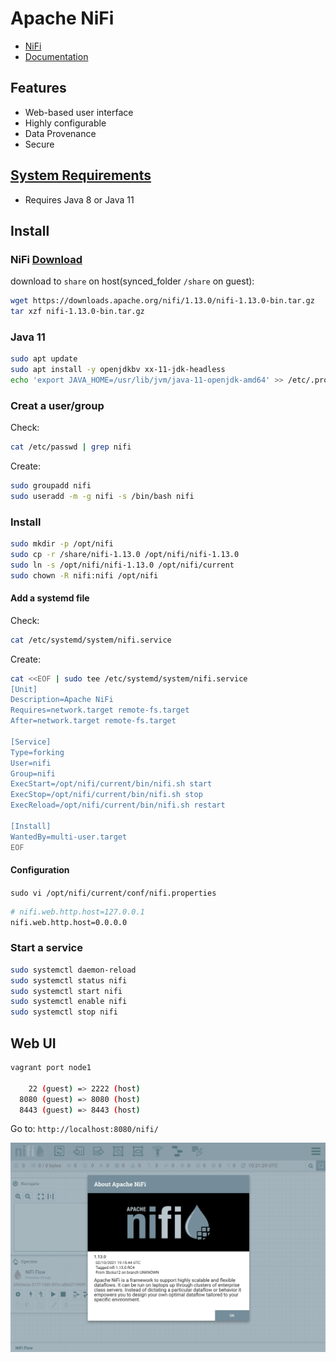 # Apache NiFi

- [NiFi](https://nifi.apache.org/)
- [Documentation](https://nifi.apache.org/docs.html)

## Features

- Web-based user interface
- Highly configurable
- Data Provenance
- Secure

## [System Requirements](https://nifi.apache.org/docs/nifi-docs/html/administration-guide.html#system_requirements)

- Requires Java 8 or Java 11

## Install

### NiFi [Download](http://nifi.apache.org/download.html)

download to `share` on host(synced_folder `/share` on guest):

```bash
wget https://downloads.apache.org/nifi/1.13.0/nifi-1.13.0-bin.tar.gz
tar xzf nifi-1.13.0-bin.tar.gz
```

### Java 11

```bash
sudo apt update
sudo apt install -y openjdkbv xx-11-jdk-headless
echo 'export JAVA_HOME=/usr/lib/jvm/java-11-openjdk-amd64' >> /etc/.profile
```

### Creat a user/group

Check:

```bash
cat /etc/passwd | grep nifi
```

Create:

```bash
sudo groupadd nifi
sudo useradd -m -g nifi -s /bin/bash nifi
```

### Install

```bash
sudo mkdir -p /opt/nifi
sudo cp -r /share/nifi-1.13.0 /opt/nifi/nifi-1.13.0
sudo ln -s /opt/nifi/nifi-1.13.0 /opt/nifi/current
sudo chown -R nifi:nifi /opt/nifi
```

#### Add a systemd file

Check:

```bash
cat /etc/systemd/system/nifi.service
```

Create:

```bash
cat <<EOF | sudo tee /etc/systemd/system/nifi.service
[Unit]
Description=Apache NiFi
Requires=network.target remote-fs.target
After=network.target remote-fs.target

[Service]
Type=forking
User=nifi
Group=nifi
ExecStart=/opt/nifi/current/bin/nifi.sh start
ExecStop=/opt/nifi/current/bin/nifi.sh stop
ExecReload=/opt/nifi/current/bin/nifi.sh restart

[Install]
WantedBy=multi-user.target
EOF
```

#### Configuration

`sudo vi /opt/nifi/current/conf/nifi.properties`

```bash
# nifi.web.http.host=127.0.0.1
nifi.web.http.host=0.0.0.0
```

### Start a service

```bash
sudo systemctl daemon-reload
sudo systemctl status nifi
sudo systemctl start nifi
sudo systemctl enable nifi
sudo systemctl stop nifi
```

## Web UI

```bash
vagrant port node1

    22 (guest) => 2222 (host)
  8080 (guest) => 8080 (host)
  8443 (guest) => 8443 (host)
```

Go to: `http://localhost:8080/nifi/`

![](images/nifi.png)
